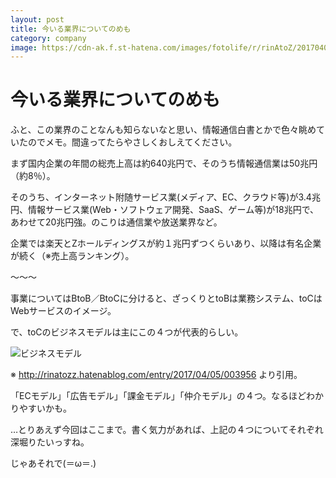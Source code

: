 ```yaml
---
layout: post
title: 今いる業界についてのめも
category: company
image: https://cdn-ak.f.st-hatena.com/images/fotolife/r/rinAtoZ/20170405/20170405001642.png
---
```


# 今いる業界についてのめも

ふと、この業界のことなんも知らないなと思い、情報通信白書とかで色々眺めていたのでメモ。間違ってたらやさしくおしえてください。

 

まず国内企業の年間の総売上高は約640兆円で、そのうち情報通信業は50兆円（約8％）。

そのうち、インターネット附随サービス業(メディア、EC、クラウド等)が3.4兆円、情報サービス業(Web・ソフトウェア開発、SaaS、ゲーム等)が18兆円で、あわせて20兆円強。のこりは通信業や放送業界など。

企業では楽天とZホールディングスが約１兆円ずつくらいあり、以降は有名企業が続く（※売上高ランキング）。

〜〜〜

事業についてはBtoB／BtoCに分けると、ざっくりとtoBは業務システム、toCはWebサービスのイメージ。

で、toCのビジネスモデルは主にこの４つが代表的らしい。

<img src="https://cdn-ak.f.st-hatena.com/images/fotolife/r/rinAtoZ/20170405/20170405001642.png" alt="ビジネスモデル">

※ http://rinatozz.hatenablog.com/entry/2017/04/05/003956 より引用。

「ECモデル」「広告モデル」「課金モデル」「仲介モデル」の４つ。なるほどわかりやすいかも。

 

…とりあえず今回はここまで。書く気力があれば、上記の４つについてそれぞれ深堀りたいっすね。

じゃあそれで(＝ω＝.)